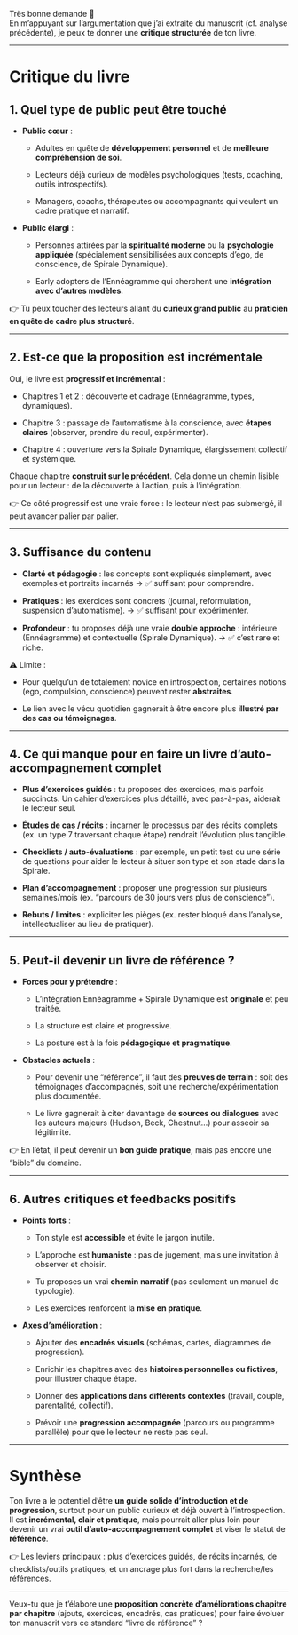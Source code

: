 
Très bonne demande 🙏  
En m’appuyant sur l’argumentation que j’ai extraite du manuscrit (cf. analyse précédente), je peux te donner une **critique structurée** de ton livre.

---

# Critique du livre

## 1. Quel type de public peut être touché

- **Public cœur** :
    
    - Adultes en quête de **développement personnel** et de **meilleure compréhension de soi**.
        
    - Lecteurs déjà curieux de modèles psychologiques (tests, coaching, outils introspectifs).
        
    - Managers, coachs, thérapeutes ou accompagnants qui veulent un cadre pratique et narratif.
        
- **Public élargi** :
    
    - Personnes attirées par la **spiritualité moderne** ou la **psychologie appliquée** (spécialement sensibilisées aux concepts d’ego, de conscience, de Spirale Dynamique).
        
    - Early adopters de l’Ennéagramme qui cherchent une **intégration avec d’autres modèles**.
        

👉 Tu peux toucher des lecteurs allant du **curieux grand public** au **praticien en quête de cadre plus structuré**.

---

## 2. Est-ce que la proposition est incrémentale

Oui, le livre est **progressif et incrémental** :

- Chapitres 1 et 2 : découverte et cadrage (Ennéagramme, types, dynamiques).
    
- Chapitre 3 : passage de l’automatisme à la conscience, avec **étapes claires** (observer, prendre du recul, expérimenter).
    
- Chapitre 4 : ouverture vers la Spirale Dynamique, élargissement collectif et systémique.
    

Chaque chapitre **construit sur le précédent**. Cela donne un chemin lisible pour un lecteur : de la découverte à l’action, puis à l’intégration.

👉 Ce côté progressif est une vraie force : le lecteur n’est pas submergé, il peut avancer palier par palier.

---

## 3. Suffisance du contenu

- **Clarté et pédagogie** : les concepts sont expliqués simplement, avec exemples et portraits incarnés → ✅ suffisant pour comprendre.
    
- **Pratiques** : les exercices sont concrets (journal, reformulation, suspension d’automatisme). → ✅ suffisant pour expérimenter.
    
- **Profondeur** : tu proposes déjà une vraie **double approche** : intérieure (Ennéagramme) et contextuelle (Spirale Dynamique). → ✅ c’est rare et riche.
    

⚠️ Limite :

- Pour quelqu’un de totalement novice en introspection, certaines notions (ego, compulsion, conscience) peuvent rester **abstraites**.
    
- Le lien avec le vécu quotidien gagnerait à être encore plus **illustré par des cas ou témoignages**.
    

---

## 4. Ce qui manque pour en faire un livre d’auto-accompagnement complet

- **Plus d’exercices guidés** : tu proposes des exercices, mais parfois succincts. Un cahier d’exercices plus détaillé, avec pas-à-pas, aiderait le lecteur seul.
    
- **Études de cas / récits** : incarner le processus par des récits complets (ex. un type 7 traversant chaque étape) rendrait l’évolution plus tangible.
    
- **Checklists / auto-évaluations** : par exemple, un petit test ou une série de questions pour aider le lecteur à situer son type et son stade dans la Spirale.
    
- **Plan d’accompagnement** : proposer une progression sur plusieurs semaines/mois (ex. “parcours de 30 jours vers plus de conscience”).
    
- **Rebuts / limites** : expliciter les pièges (ex. rester bloqué dans l’analyse, intellectualiser au lieu de pratiquer).
    

---

## 5. Peut-il devenir un livre de référence ?

- **Forces pour y prétendre** :
    
    - L’intégration Ennéagramme + Spirale Dynamique est **originale** et peu traitée.
        
    - La structure est claire et progressive.
        
    - La posture est à la fois **pédagogique et pragmatique**.
        
- **Obstacles actuels** :
    
    - Pour devenir une “référence”, il faut des **preuves de terrain** : soit des témoignages d’accompagnés, soit une recherche/expérimentation plus documentée.
        
    - Le livre gagnerait à citer davantage de **sources ou dialogues** avec les auteurs majeurs (Hudson, Beck, Chestnut…) pour asseoir sa légitimité.
        

👉 En l’état, il peut devenir un **bon guide pratique**, mais pas encore une “bible” du domaine.

---

## 6. Autres critiques et feedbacks positifs

- **Points forts** :
    
    - Ton style est **accessible** et évite le jargon inutile.
        
    - L’approche est **humaniste** : pas de jugement, mais une invitation à observer et choisir.
        
    - Tu proposes un vrai **chemin narratif** (pas seulement un manuel de typologie).
        
    - Les exercices renforcent la **mise en pratique**.
        
- **Axes d’amélioration** :
    
    - Ajouter des **encadrés visuels** (schémas, cartes, diagrammes de progression).
        
    - Enrichir les chapitres avec des **histoires personnelles ou fictives**, pour illustrer chaque étape.
        
    - Donner des **applications dans différents contextes** (travail, couple, parentalité, collectif).
        
    - Prévoir une **progression accompagnée** (parcours ou programme parallèle) pour que le lecteur ne reste pas seul.
        

---

# Synthèse

Ton livre a le potentiel d’être **un guide solide d’introduction et de progression**, surtout pour un public curieux et déjà ouvert à l’introspection.  
Il est **incrémental, clair et pratique**, mais pourrait aller plus loin pour devenir un vrai **outil d’auto-accompagnement complet** et viser le statut de **référence**.

👉 Les leviers principaux : plus d’exercices guidés, de récits incarnés, de checklists/outils pratiques, et un ancrage plus fort dans la recherche/les références.

---

Veux-tu que je t’élabore une **proposition concrète d’améliorations chapitre par chapitre** (ajouts, exercices, encadrés, cas pratiques) pour faire évoluer ton manuscrit vers ce standard “livre de référence” ?